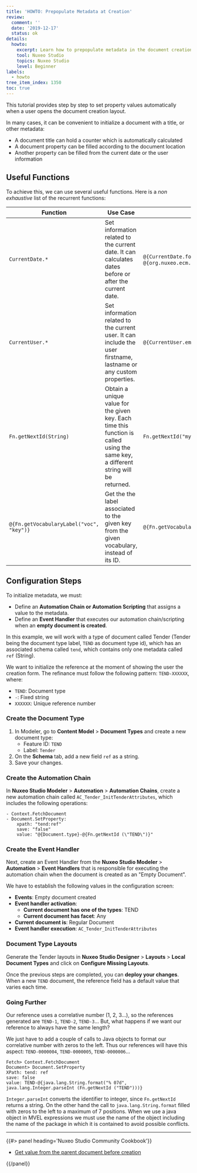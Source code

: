 ```yaml
---
title: 'HOWTO: Prepopulate Metadata at Creation'
review:
  comment: ''
  date: '2019-12-17'
  status: ok
details:
  howto:
    excerpt: Learn how to prepopulate metadata in the document creation layout
    tool: Nuxeo Studio
    topics: Nuxeo Studio
    level: Beginner
labels:
  - howto
tree_item_index: 1350
toc: true
---
```


This tutorial provides step by step to set property values automatically when a user opens the document creation layout.

In many cases, it can be convenient to initialize a document with a title, or other metadata:
- A document title can hold a counter which is automatically calculated
- A document property can be filled according to the document location
- Another property can be filled from the current date or the user information

## Useful Functions

To achieve this, we can use several useful functions. Here is a _non exhaustive_ list of the recurrent functions:

| Function               | Use Case                                                                                                                           | Example                                                                                                                                            |
| ---------------------- | ---------------------------------------------------------------------------------------------------------------------------------- | -------------------------------------------------------------------------------------------------------------------------------------------------- |
| `CurrentDate.*`        | Set information related to the current date. It can calculates dates before or after the current date.                              | `@{CurrentDate.format("ddMMyyyy")}`, `@{CurrentDate.days(7)}`, `@{org.nuxeo.ecm.core.schema.utils.DateParser.formatW3CDateTime(CurrentDate.date)}` |
| `CurrentUser.*`        | Set information related to the current user. It can include the user firstname, lastname or any custom properties.                  | `@{CurrentUser.email}`                                                                                                                             |
| `Fn.getNextId(String)` | Obtain a unique value for the given key. Each time this function is called using the same key, a different string will be returned. | `Fn.getNextId("myCustomCounter")`                                                                                                                  |
|  `@{Fn.getVocabularyLabel("voc", "key")}` | Get the the label associated to the given key from the given vocabulary, instead of its ID. | `@{Fn.getVocabularyLabel("status", "in_progress")}` |

## Configuration Steps

To initialize metadata, we must:

- Define an **Automation Chain or Automation Scripting** that assigns a value to the metadata.
- Define an **Event Handler** that executes our automation chain/scripting when an **empty document is created**.

In this example, we will work with a type of document called Tender (Tender being the document type label, `TEND` as document type id), which has an associated schema called `tend`, which contains only one metadata called `ref` (String).

We want to initialize the reference at the moment of showing the user the creation form. The refinance must follow the following pattern: `TEND-XXXXXX`, where:
- `TEND`: Document type
- `-`: Fixed string
- `XXXXXX`: Unique reference number

### Create the Document Type

1. In Modeler, go to **Content Model** > **Document Types** and create a new document type:
    - Feature ID: `TEND`
    - Label: `Tender`
1. On the **Schema** tab, add a new field `ref` as a string.
1. Save your changes.

### Create the Automation Chain

In **Nuxeo Studio Modeler** > **Automation** > **Automation Chains**, create a new automation chain called `AC_Tender_InitTenderAttributes`, which includes the following operations:

```
- Context.FetchDocument
- Document.SetProperty:
    xpath: "tend:ref"
    save: "false"
    value: "@{Document.type}-@{Fn.getNextId (\"TEND\")}"
```

### Create the Event Handler

Next, create an Event Handler from the **Nuxeo Studio Modeler** > **Automation** > **Event Handlers** that is responsible for executing the automation chain when the document is created as an "Empty Document".</br>

We have to establish the following values in the configuration screen:
- **Events**: Empty document created
- **Event handler activation**:
  - **Current document has one of the types**: TEND
  - **Current document has facet**: Any
- **Current document is**: Regular Document
- **Event handler execution**: `AC_Tender_InitTenderAttributes`

### Document Type Layouts

Generate the Tender layouts in **Nuxeo Studio Designer** > **Layouts** > **Local Document Types** and click on **Configure Missing Layouts**.

Once the previous steps are completed, you can **deploy your changes**.
When a new `TEND` document, the reference field has a default value that varies each time.

### Going Further

Our reference uses a correlative number (1, 2, 3...), so the references generated are `TEND-1`, `TEND-2`, `TEND-3`... But, what happens if we want our reference to always have the same length?

We just have to add a couple of calls to Java objects to format our correlative number with zeros to the left. Thus our references will have this aspect: `TEND-0000004`, `TEND-0000005`, `TEND-0000006`...

```
Fetch> Context.FetchDocument
Document> Document.SetProperty
XPath: tend: ref
save: false
value: TEND-@{java.lang.String.format("% 07d", java.lang.Integer.parseInt (Fn.getNextId ("TEND")))}
```

`Integer.parseInt` converts the identifier to integer, since `Fn.getNextId` returns a string. On the other hand the call to `java.lang.String.format` filled with zeros to the left to a maximum of 7 positions. When we use a java object in MVEL expressions we must use the name of the object including the name of the package in which it is contained to avoid possible conflicts.

* * *

<div class="row" data-equalizer data-equalize-on="medium">
<div class="column medium-6">
{{#> panel heading='Nuxeo Studio Community Cookbook'}}

- [Get value from the parent document before creation](https://github.com/nuxeo/nuxeo-studio-community-cookbook/tree/master/modules/nuxeo/modeler-tips-tricks#get-value-from-the-parent-document-before-creation)

{{/panel}}
</div>
<div class="column medium-6">
</div>
</div>
